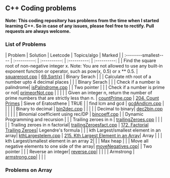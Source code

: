 ## C++ Coding problems

**Note: This coding repository has problems from the time when I started learning C++. So in case of any issues, please feel free to rectify. Pull requests are always welcome.**

### List of Problems
| Problem | Solution | Leetcode | Topics/algo | Marked |
| :--------smallest---- | :----------: | :----------: |  :----------: |  :----------: |
| Find the square root of non-negative integer x. Note: You are not allowed to use any built-in exponent function or operator, such as pow(x, 0.5) or x ** 0.5. | [squareroot.cpp](./squareroot.cpp) | [69.Sqrt(x)](https://leetcode.com/problems/sqrtx/description/) | Binary Serach | |
| Calculate nth root of a number upto 4 decimal places | | | Binary Serach | |
| Check if a number is palindrome| [isPalindrome.cpp](./isPalindrome.cpp) | | Two pointer | |
| Check if a number is prime or not| [primeorNot.cpp](./primeorNot.cpp) | | | |
| Given an integer n, return the number of prime numbers that are strictly less than n. | [countPrime.cpp](./countPrime.cpp) | [204. Count Primes](https://leetcode.com/problems/count-primes/description/) | Sieve of Eratosthene | TRUE |
| find lcm and gcd | [gcdAndlcm.cpp](./gcdAndlcm.cpp) | | | |
| Binary to decimal | [bin2dec.cpp](./bin2dec.cpp) | | | |
| Decimal to binary| [dec2bin.cpp](./dec2bin.cpp) | | | |
| Binomial coefficient using rec/DP | [bincoeff.cpp](./bincoeff.cpp) | | Dynamic Programming and recursion | |
| Trailing zeroes in n  | [trailingZeroes.cpp](./trailingZeroes.cpp) | | | |
| Trailing zeroes in n factorial| [trailingZeroesfact.cpp](./trailingZeroesfact.cpp) | [172. Factorial Trailing Zeroes](https://leetcode.com/problems/factorial-trailing-zeroes/description/)| Legendre's formula | |
| kth Largest/smallest element in an array| [kthLargestelem.cpp](./kthLargestelem.cpp) | [215. Kth Largest Element in an Array](https://leetcode.com/problems/kth-largest-element-in-an-array/description/)| Array | |
| kth Largest/smallest element in an array 2| | | Max heap | |
| Move all negative elements to one side of the array| [moveNegatives.cpp](./moveNegatives.cpp)| | Two pointer | |
| Reverse an integer| [reverse.cpp](./reverse.cpp)| | | |
| Armstrong | [armstrong.cpp](./armstrong.cpp)| | | |







### Problems on Array


